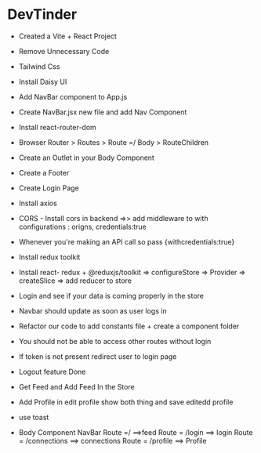 # DevTinder

- Created a Vite + React Project
- Remove Unnecessary Code
- Tailwind Css 
- Install Daisy UI
- Add NavBar component to App.js
- Create NavBar.jsx new file and add Nav Component 
- Install react-router-dom
- Browser Router > Routes > Route =/ Body > RouteChildren 
- Create an Outlet in your Body Component
- Create a Footer 

- Create Login Page
- Install axios
- CORS - Install cors in backend =>> add middleware to with configurations : origns, credentials:true
- Whenever you're making an API call so pass {withcredentials:true}
- Install redux toolkit
- Install react- redux + @reduxjs/toolkit => configureStore => Provider => createSlice => add reducer to store 
- Login and see if your data is coming properly in the store
- Navbar should update as soon as user logs in
- Refactor our code to add constants file + create a component folder

- You should not be able to access other routes without login
- If token is not present redirect user to login page
- Logout feature Done


- Get Feed and Add Feed In the Store
- Add Profile in edit profile show both thing and save editedd profile 
- use toast 



















- Body Component 
  NavBar
  Route =/ ==>feed
  Route = /login  ==> login
  Route = /connections  ==> connections
  Route = /profile  ==> Profile